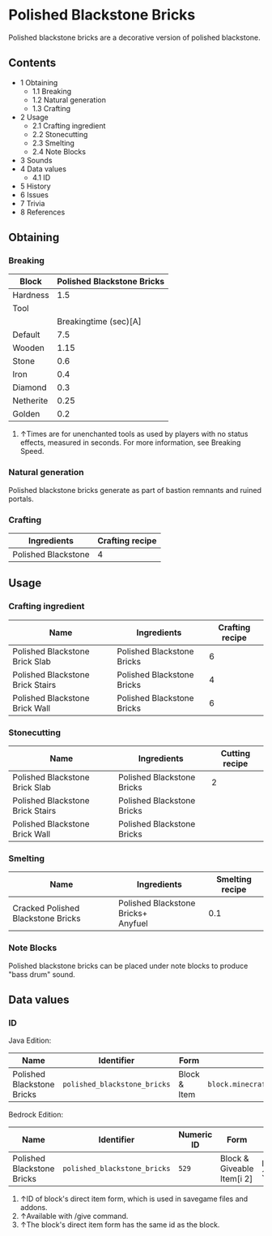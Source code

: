 # Polished Blackstone Bricks
 Polished blackstone bricks are a decorative version of polished blackstone.

## Contents
- 1 Obtaining
	- 1.1 Breaking
	- 1.2 Natural generation
	- 1.3 Crafting
- 2 Usage
	- 2.1 Crafting ingredient
	- 2.2 Stonecutting
	- 2.3 Smelting
	- 2.4 Note Blocks
- 3 Sounds
- 4 Data values
	- 4.1 ID
- 5 History
- 6 Issues
- 7 Trivia
- 8 References

## Obtaining
### Breaking
| Block     | Polished Blackstone Bricks |
|-----------|----------------------------|
| Hardness  | 1.5                        |
| Tool      |                            |
|           | Breakingtime (sec)[A]      |
| Default   | 7.5                        |
| Wooden    | 1.15                       |
| Stone     | 0.6                        |
| Iron      | 0.4                        |
| Diamond   | 0.3                        |
| Netherite | 0.25                       |
| Golden    | 0.2                        |

1. ↑Times are for unenchanted tools as used by players with no status effects, measured in seconds. For more information, see Breaking Speed.

### Natural generation
Polished blackstone bricks generate as part of bastion remnants and ruined portals.

### Crafting
| Ingredients         | Crafting recipe |
|---------------------|-----------------|
| Polished Blackstone | 4               |

## Usage
### Crafting ingredient
| Name                             | Ingredients                | Crafting recipe |
|----------------------------------|----------------------------|-----------------|
| Polished Blackstone Brick Slab   | Polished Blackstone Bricks | 6               |
| Polished Blackstone Brick Stairs | Polished Blackstone Bricks | 4               |
| Polished Blackstone Brick Wall   | Polished Blackstone Bricks | 6               |

### Stonecutting
| Name                             | Ingredients                | Cutting recipe |
|----------------------------------|----------------------------|----------------|
| Polished Blackstone Brick Slab   | Polished Blackstone Bricks | 2              |
| Polished Blackstone Brick Stairs | Polished Blackstone Bricks |                |
| Polished Blackstone Brick Wall   | Polished Blackstone Bricks |                |

### Smelting
| Name                               | Ingredients                             | Smelting recipe |
|------------------------------------|-----------------------------------------|-----------------|
| Cracked Polished Blackstone Bricks | Polished Blackstone Bricks+<br/>Anyfuel | 0.1             |

### Note Blocks
Polished blackstone bricks can be placed under note blocks to produce "bass drum" sound.

## Data values
### ID
Java Edition:

| Name                       | Identifier                   | Form         | Translation key                              |
|----------------------------|------------------------------|--------------|----------------------------------------------|
| Polished Blackstone Bricks | `polished_blackstone_bricks` | Block & Item | `block.minecraft.polished_blackstone_bricks` |

Bedrock Edition:

| Name                       | Identifier                   | Numeric ID | Form                       | Item ID[i 1]   | Translation key                        |
|----------------------------|------------------------------|------------|----------------------------|----------------|----------------------------------------|
| Polished Blackstone Bricks | `polished_blackstone_bricks` | `529`      | Block & Giveable Item[i 2] | Identical[i 3] | `tile.polished_blackstone_bricks.name` |

1. ↑ID of block's direct item form, which is used in savegame files and addons.
2. ↑Available with /give command.
3. ↑The block's direct item form has the same id as the block.


